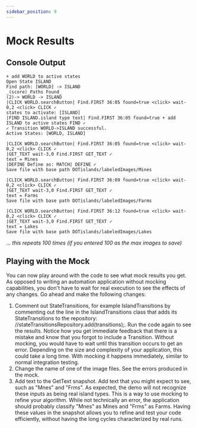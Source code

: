 ```yaml
---
sidebar_position: 9
---
```


# Mock Results

## Console Output

    + add WORLD to active states
    Open State ISLAND
    Find path: [WORLD] -> ISLAND
    _(score)_Paths Found_
    (2)-> WORLD -> ISLAND
    |CLICK WORLD.searchButton| Find.FIRST 36:05 found=true <click> wait-0,2 <click> CLICK ✓
    states to activate: [ISLAND]
    |FIND ISLAND.island type text| Find.FIRST 36:05 found=true + add ISLAND to active states FIND ✓
    ✓ Transition WORLD->ISLAND successful.
    Active States: [WORLD, ISLAND]

    |CLICK WORLD.searchButton| Find.FIRST 36:05 found=true <click> wait-0,2 <click> CLICK ✓
    |GET_TEXT wait-3,0 Find.FIRST GET_TEXT ✓
    text = Mines
    |DEFINE Define as: MATCH| DEFINE ✓
    Save file with base path DOTislands/labeledImages/Mines
    
    |CLICK WORLD.searchButton| Find.FIRST 36:09 found=true <click> wait-0,2 <click> CLICK ✓
    |GET_TEXT wait-3,0 Find.FIRST GET_TEXT ✓
    text = Farms
    Save file with base path DOTislands/labeledImages/Farms
    
    |CLICK WORLD.searchButton| Find.FIRST 36:12 found=true <click> wait-0,2 <click> CLICK ✓
    |GET_TEXT wait-3,0 Find.FIRST GET_TEXT ✓
    text = Lakes
    Save file with base path DOTislands/labeledImages/Lakes

... <i>this repeats 100 times (if you entered 100 as the max images to save)</i>  

## Playing with the Mock

You can now play around with the code to see what mock results you get. 
As opposed to writing an automation application without mocking capabilities,
you don't have to wait for real execution to see the effects of any changes. Go 
ahead and make the following changes:

1. Comment out StateTransitions, for example IslandTransitions by 
commenting out the line in the IslandTransitions class that adds 
its StateTransitions to the repository:
//stateTransitionsRepository.add(transitions);.
Run the code again to see the results. Notice how you get immediate feedback
that there is a mistake and know that you forgot to include a Transition. 
Without mocking, you would have to wait until this transition occurs to get
an error. Depending on the size and complexity of your application, this could
take a long time. With mocking it happens immediately, similar to normal 
integration testing. 
2. Change the name of one of the image files. See the errors produced in the mock. 
3. Add text to the GetText snapshot. Add text that you might expect to see, 
such as "Mnes" and "Frms". As expected, the demo will not recognize these 
inputs as being real island types. This is a way to use mocking to refine
your algorithm. While not technically an error, the application should 
probably classify "Mnes" as Mines and "Frms" as Farms. Having these values
in the snapshot allows you to refine and test your code efficiently, without
having the long cycles characterized by real runs. 




